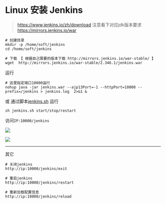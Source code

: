 # Linux 安装 Jenkins

> https://www.jenkins.io/zh/download
> 注意看下对应jdk版本要求 https://mirrors.jenkins.io/war

```shell
# 创建目录
mkdir -p /home/soft/jenkins
cd /home/soft/jenkins

# 下载 【 根据自己需要的版本下载 http://mirrors.jenkins.io/war-stable/ 】
wget  http://mirrors.jenkins.io/war-stable/2.346.1/jenkins.war
```

运行

```shell
# 这里指定端口10000运行
nohup java -jar jenkins.war --ajp13Port=-1 --httpPort=10000 --prefix=/jenkins > jenkins.log  2>&1 &
```

或 通过脚本[jenkins.sh](jenkins.sh) 运行

```shell
sh jenkins.sh start/stop/restart
```

访问`IP:10000/jenkins`

![](images/jenkins-install-01.png)

![](images/jenkins-install-02.png)

---

其它

```shell
# 关闭jenkins
http://ip:10000/jenkins/exit 

# 重启jenkins
http://ip:10000/jenkins/restart 

# 重新加载配置信息
http://ip:10000/jenkins/reload 
```